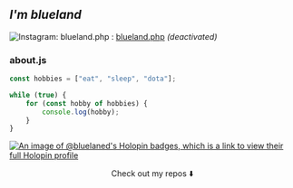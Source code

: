 ##  _I'm blueland_


![Instagram: blueland.php](https://img.shields.io/badge/Instagram-E4405F?style=flat&logo=instagram&logoColor=white
) : <a href=https://www.instagram.com/blueland.php/>blueland.php</a> _(deactivated)_



### about.js

```javascript
const hobbies = ["eat", "sleep", "dota"];

while (true) {
    for (const hobby of hobbies) {
        console.log(hobby);
    }
}

```

[![An image of @bluelaned's Holopin badges, which is a link to view their full Holopin profile](https://holopin.me/bluelaned)](https://holopin.io/@bluelaned)

<p align="center">
Check out my repos ⬇️  
</p>
